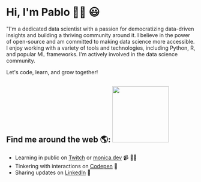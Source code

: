 # Hi, I'm Pablo 👋🏾 :smiley:


"I'm a dedicated data scientist with a passion for democratizing data-driven insights and building a thriving community around it. I believe in the power of open-source and am committed to making data science more accessible. I enjoy working with a variety of tools and technologies, including Python, R, and popular ML frameworks. I'm actively involved in the data science community.

Let's code, learn, and grow together!


## Find me around the web 🌎: <a href="[https://github.com/sponsors/M0nica"><img align="left](https://media.istockphoto.com/id/1364317541/es/foto/cient%C3%ADficos-de-datos-mano-del-programador-tocando-y-analizando-el-desarrollo-en-diversas.jpg?s=612x612&w=0&k=20&c=Fq7dxRYc0X8G_9aA8J3Of3duY6OxuAhb1NO-FD6Lz0Y=)" width="150" height="150" src="https://github.com/M0nica/M0nica/blob/main/octomonica/m0nica-octocat-rotating.gif?raw=true"></a>
- Learning in public on <a href="https://www.twitch.tv/blacktechdiva">Twitch</a> or <a href="https://www.monica.dev">monica.dev</a> 📹 ✍🏾
- Tinkering with interactions on <a href="https://codepen.io/m0nica"> Codepen</a> 🏓
- Sharing updates on <a href="https://www.linkedin.com/in/monicampowell/">LinkedIn</a> 💼

